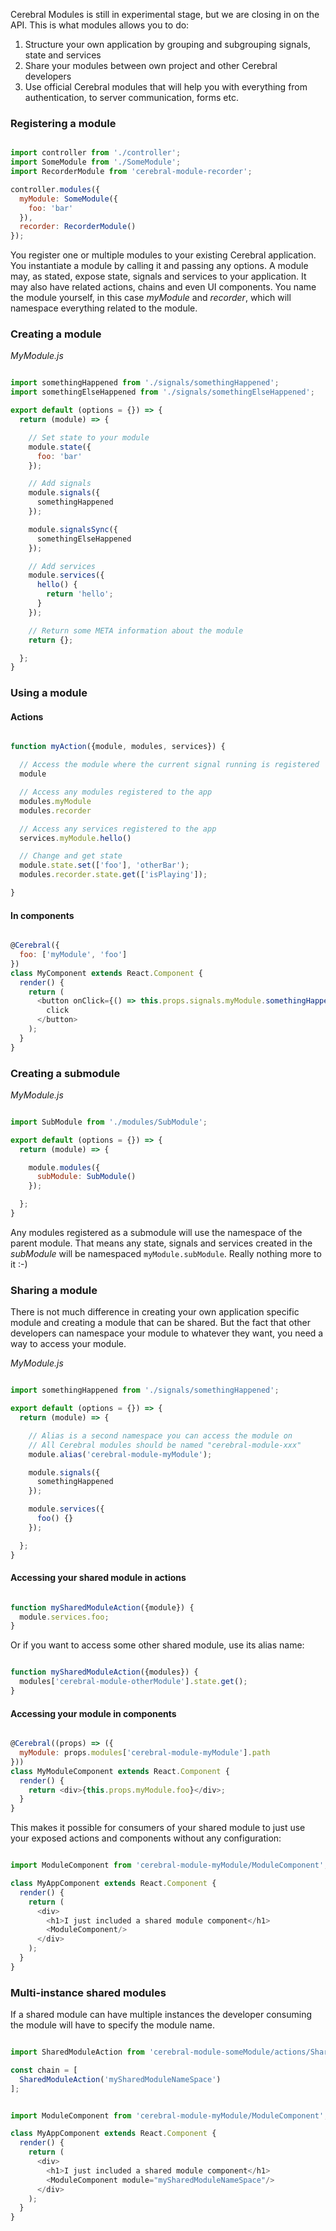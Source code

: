 Cerebral Modules is still in experimental stage, but we are closing in on the API. This is what modules allows you to do:

1. Structure your own application by grouping and subgrouping signals, state and services
2. Share your modules between own project and other Cerebral developers
3. Use official Cerebral modules that will help you with everything from authentication, to server communication, forms etc.

### Registering a module

```javascript

import controller from './controller';
import SomeModule from './SomeModule';
import RecorderModule from 'cerebral-module-recorder';

controller.modules({
  myModule: SomeModule({
    foo: 'bar'
  }),
  recorder: RecorderModule()
});

```

You register one or multiple modules to your existing Cerebral application. You instantiate a module by calling it and passing any options. A module may, as stated, expose state, signals and services to your application. It may also have related actions, chains and even UI components. You name the module yourself, in this case *myModule* and *recorder*, which will namespace everything related to the module.

### Creating a module

*MyModule.js*
```javascript

import somethingHappened from './signals/somethingHappened';
import somethingElseHappened from './signals/somethingElseHappened';

export default (options = {}) => {
  return (module) => {

    // Set state to your module
    module.state({
      foo: 'bar'
    });

    // Add signals
    module.signals({
      somethingHappened
    });

    module.signalsSync({
      somethingElseHappened
    });

    // Add services
    module.services({
      hello() {
        return 'hello';
      }
    });

    // Return some META information about the module
    return {};

  };
}
```

### Using a module

#### Actions

```javascript

function myAction({module, modules, services}) {

  // Access the module where the current signal running is registered
  module

  // Access any modules registered to the app
  modules.myModule
  modules.recorder

  // Access any services registered to the app
  services.myModule.hello()

  // Change and get state
  module.state.set(['foo'], 'otherBar');
  modules.recorder.state.get(['isPlaying']);

}
```

#### In components

```javascript

@Cerebral({
  foo: ['myModule', 'foo']
})
class MyComponent extends React.Component {
  render() {
    return (
      <button onClick={() => this.props.signals.myModule.somethingHappened()}>
        click
      </button>
    );
  }
}
```

### Creating a submodule

*MyModule.js*
```javascript

import SubModule from './modules/SubModule';

export default (options = {}) => {
  return (module) => {

    module.modules({
      subModule: SubModule()
    });

  };
}
```

Any modules registered as a submodule will use the namespace of the parent module. That means any state, signals and services created in the *subModule* will be namespaced `myModule.subModule`. Really nothing more to it :-)

### Sharing a module
There is not much difference in creating your own application specific module and creating a module that can be shared. But the fact that other developers can namespace your module to whatever they want, you need a way to access your module.

*MyModule.js*
```javascript

import somethingHappened from './signals/somethingHappened';

export default (options = {}) => {
  return (module) => {

    // Alias is a second namespace you can access the module on
    // All Cerebral modules should be named "cerebral-module-xxx"
    module.alias('cerebral-module-myModule');

    module.signals({
      somethingHappened
    });

    module.services({
      foo() {}
    });

  };
}
```

#### Accessing your shared module in actions
```javascript

function mySharedModuleAction({module}) {
  module.services.foo;
}
```
Or if you want to access some other shared module, use its alias name:

```javascript

function mySharedModuleAction({modules}) {
  modules['cerebral-module-otherModule'].state.get();
}
```

#### Accessing your module in components
```javascript

@Cerebral((props) => ({
  myModule: props.modules['cerebral-module-myModule'].path
}))
class MyModuleComponent extends React.Component {
  render() {
    return <div>{this.props.myModule.foo}</div>;
  }
}
```

This makes it possible for consumers of your shared module to just use your exposed actions and components without
any configuration:

```javascript

import ModuleComponent from 'cerebral-module-myModule/ModuleComponent';

class MyAppComponent extends React.Component {
  render() {
    return (
      <div>
        <h1>I just included a shared module component</h1>
        <ModuleComponent/>
      </div>
    );
  }
}
```

### Multi-instance shared modules
If a shared module can have multiple instances the developer consuming the module will have to specify the module name.

```javascript

import SharedModuleAction from 'cerebral-module-someModule/actions/SharedModuleAction';

const chain = [
  SharedModuleAction('mySharedModuleNameSpace')
];
```

```javascript

import ModuleComponent from 'cerebral-module-myModule/ModuleComponent';

class MyAppComponent extends React.Component {
  render() {
    return (
      <div>
        <h1>I just included a shared module component</h1>
        <ModuleComponent module="mySharedModuleNameSpace"/>
      </div>
    );
  }
}
```
